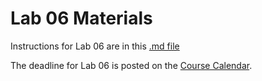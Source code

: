 # Lab 06 Materials

Instructions for Lab 06 are in this [.md file](https://github.com/THOMASELOVE/431-2020/blob/master/labs/lab06/lab06.md)

The deadline for Lab 06 is posted on the [Course Calendar](https://thomaselove.github.io/431/calendar.html).
